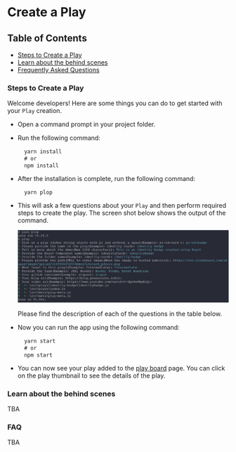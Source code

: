 # Create a Play

## Table of Contents
- [Steps to Create a Play](#steps-to-create-a-play)
- [Learn about the behind scenes](#learn-about-the-behind-scenes)
- [Frequently Asked Questions](#faq)

### Steps to Create a Play
Welcome developers! Here are some things you can do to get started with your `Play` creation.

- Open a command prompt in your project folder.
- Run the following command:
  ```shell
    yarn install
    # or
    npm install
  ```
- After the installation is complete, run the following command:
  ```shell
    yarn plop
  ```
- This will ask a few questions about your `Play` and then perform required steps to create the play. The screen shot below shows the output of the command.
  <p align="center">
    <img src="./screens/plop-create.png" alt="plop create" />
  </p>
  Please find the description of each of the questions in the table below.


- Now you can run the app using the following command:
  ```shell
    yarn start
    # or
    npm start
  ```
- You can now see your play added to the [play board](http://localhost:3000/plays) page. You can click on the play thumbnail to see the details of the play.

### Learn about the behind scenes
TBA

### FAQ
TBA


